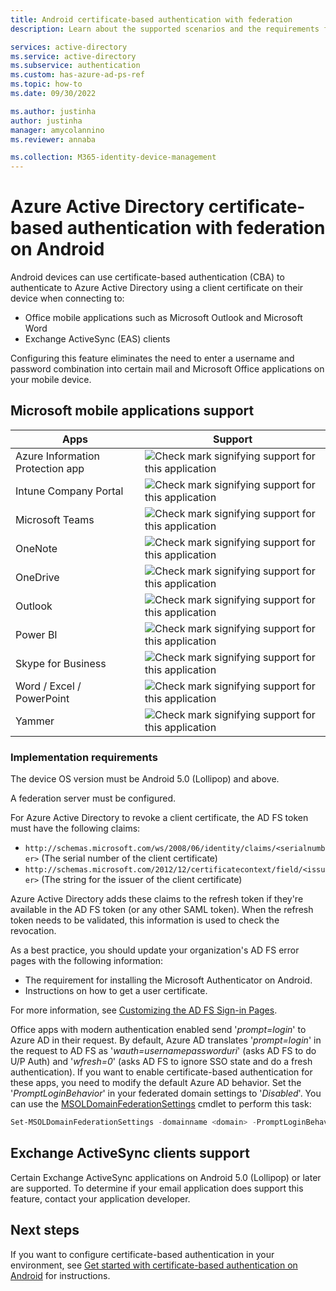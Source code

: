 ```yaml
---
title: Android certificate-based authentication with federation
description: Learn about the supported scenarios and the requirements for configuring certificate-based authentication in solutions with Android devices

services: active-directory
ms.service: active-directory
ms.subservice: authentication
ms.custom: has-azure-ad-ps-ref
ms.topic: how-to
ms.date: 09/30/2022

ms.author: justinha
author: justinha
manager: amycolannino
ms.reviewer: annaba

ms.collection: M365-identity-device-management
---
```

# Azure Active Directory certificate-based authentication with federation on Android

Android devices can use certificate-based authentication (CBA) to authenticate to Azure Active Directory using a client certificate on their device when connecting to:

* Office mobile applications such as Microsoft Outlook and Microsoft Word
* Exchange ActiveSync (EAS) clients

Configuring this feature eliminates the need to enter a username and password combination into certain mail and Microsoft Office applications on your mobile device.


## Microsoft mobile applications support

| Apps | Support |
| --- | --- |
| Azure Information Protection app |![Check mark signifying support for this application][1] |
| Intune Company Portal |![Check mark signifying support for this application][1] |
| Microsoft Teams |![Check mark signifying support for this application][1] |
| OneNote |![Check mark signifying support for this application][1] |
| OneDrive |![Check mark signifying support for this application][1] |
| Outlook |![Check mark signifying support for this application][1] |
| Power BI |![Check mark signifying support for this application][1] |
| Skype for Business |![Check mark signifying support for this application][1] |
| Word / Excel / PowerPoint |![Check mark signifying support for this application][1] |
| Yammer |![Check mark signifying support for this application][1] |

### Implementation requirements

The device OS version must be Android 5.0 (Lollipop) and above.

A federation server must be configured.

For Azure Active Directory to revoke a client certificate, the AD FS token must have the following claims:

* `http://schemas.microsoft.com/ws/2008/06/identity/claims/<serialnumber>`
  (The serial number of the client certificate)
* `http://schemas.microsoft.com/2012/12/certificatecontext/field/<issuer>`
  (The string for the issuer of the client certificate)

Azure Active Directory adds these claims to the refresh token if they're available in the AD FS token (or any other SAML token). When the refresh token needs to be validated, this information is used to check the revocation.

As a best practice, you should update your organization's AD FS error pages with the following information:

* The requirement for installing the Microsoft Authenticator on Android.
* Instructions on how to get a user certificate.

For more information, see [Customizing the AD FS Sign-in Pages](/previous-versions/windows/it-pro/windows-server-2012-R2-and-2012/dn280950(v=ws.11)).

Office apps with modern authentication enabled send '*prompt=login*' to Azure AD in their request. By default, Azure AD translates '*prompt=login*' in the request to AD FS as '*wauth=usernamepassworduri*' (asks AD FS to do U/P Auth) and '*wfresh=0*' (asks AD FS to ignore SSO state and do a fresh authentication). If you want to enable certificate-based authentication for these apps, you need to modify the default Azure AD behavior. Set the '*PromptLoginBehavior*' in your federated domain settings to '*Disabled*'.
You can use the [MSOLDomainFederationSettings](/powershell/module/msonline/set-msoldomainfederationsettings) cmdlet to perform this task:

```powershell
Set-MSOLDomainFederationSettings -domainname <domain> -PromptLoginBehavior Disabled
```

## Exchange ActiveSync clients support

Certain Exchange ActiveSync applications on Android 5.0 (Lollipop) or later are supported. To determine if your email application does support this feature, contact your application developer.

## Next steps

If you want to configure certificate-based authentication in your environment, see [Get started with certificate-based authentication on Android](./certificate-based-authentication-federation-get-started.md) for instructions.

<!--Image references-->
[1]: ./media/active-directory-certificate-based-authentication-android/ic195031.png
